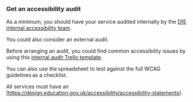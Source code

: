 ### Get an accessibility audit

As a minimum, you should have your service audited internally by the [DfE internal accessibility team](mailto:accessibility.support@education.gov.uk). 

You could also consider an external audit. 

Before arranging an audit, you could find common accessibility issues by using this [internal audit Trello template](https://gist.github.com/tvararu/8752e3ec5446bfafa9224db958b48e79). 

You can also use the spreadsheet to test against the full WCAG guidelines as a checklist. 

All services must have an [https://design.education.gov.uk/accessibility/accessibility-statements). 